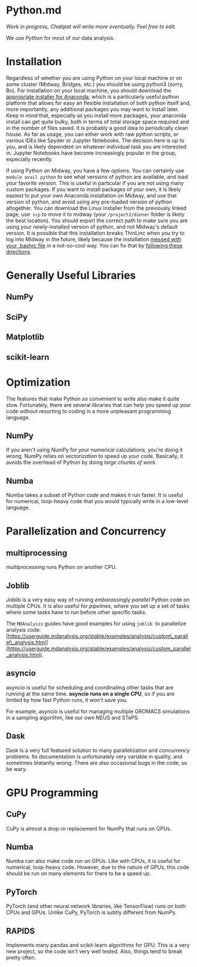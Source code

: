 # Python.md
_Work in progress, Chatipat will write more eventually. Feel free to edit._

We use _Python_ for most of our data analysis.

Installation
============

Regardless of whether you are using Python on your local machine or on some cluster (Midway, Bridges, etc.) you should be using python3 (sorry, Bo). For installation on your local machine, you should download the [appropriate installer for Anaconda](https://www.anaconda.com/products/individual), which is a particularly useful python platform that allows for easy an flexible installation of both python itself and, more importantly, any additional packages you may want to install later. Keep in mind that, especially as you install more packages, your anaconda install can get quite bulky, both in terms of total storage space required and in the number of files saved. It is probably a good idea to periodically clean house. As far as usage, you can either work with raw python scripts, or various IDEs like Spyder or Jupyter Notebooks. The decision here is up to you, and is likely dependent on whatever individual task you are interested in. Jupyter Notebooks have become increasingly popular in the group, especially recently. 

  

If using Python on Midway, you have a few options. You can certainly use `module avail python` to see what versions of python are available, and load your favorite version. This is useful in particular if you are not using many custom packages. If you want to install packages of your own, it is likely easiest to put your own Anaconda installation on Midway, and use that version of python, and avoid using any pre-loaded version of python altogether. You can download the Linux installer from the previously linked page, use` scp` to move it to midway (your `/project2/dinner` folder is likely the best location). You should export the correct path to make sure you are using your newly-installed version of python, and not Midway's default version. It is possible that this installation breaks ThinLinc when you try to log into Midway in the future, likely because the installation [messed with your .bashrc file](/display/thecookbook/Make+a+useful+.bashrc+file) in a not-so-cool way. You can fix that by [following these directions](/display/thecookbook/ThinLinc+stops+working+after+installing+Anaconda). 

Generally Useful Libraries
==========================

NumPy
-----

SciPy
-----

Matplotlib
----------

scikit-learn
------------

Optimization
============

The features that make Python so convenient to write also make it quite slow. Fortunately, there are several libraries that can help you speed up your code without resorting to coding in a more unpleasant programming language.

NumPy
-----

If you aren't using NumPy for your numerical calculations, you're doing it wrong. NumPy relies on _vectorization_ to speed up your code. Basically, it avoids the overhead of Python by doing _large chunks of work_.

Numba
-----

Numba takes a subset of Python code and makes it run faster. It is useful for numerical, loop-heavy code that you would typically write in a low-level language.

Parallelization and Concurrency
===============================

multiprocessing
---------------

multiprocessing runs Python on another CPU.

Joblib
------

Joblib is a very easy way of running _embarassingly parallel_ Python code on multiple CPUs. It is also useful for _pipelines_, where you set up a set of tasks where some tasks have to run before other specific tasks.

The `MDAnalysis` guides have good examples for using `joblib`  to parallelize analysis code: [https://userguide.mdanalysis.org/stable/examples/analysis/custom\_parallel\_analysis.html](https://userguide.mdanalysis.org/stable/examples/analysis/custom_parallel_analysis.html).

asyncio
-------

asyncio is useful for scheduling and coordinating other tasks that are running at the same time. **asyncio runs on a single CPU**, so if you are limited by how fast Python runs, it won't save you.

For example, asyncio is useful for managing multiple GROMACS simulations in a sampling algorithm, like our own NEUS and STePS.

Dask
----

Dask is a very full featured solution to many parallelization and concurrency problems. Its documentation is unfortunately very variable in quality, and sometimes blatantly wrong. There are also occasional bugs in the code, so be wary.

GPU Programming
===============

CuPy
----

CuPy is almost a drop-in replacement for NumPy that runs on GPUs.

Numba
-----

Numba can also make code run on GPUs. Like with CPUs, it is useful for numerical, loop-heavy code. However, due to the nature of GPUs, this code should be run on many elements for there to be a speed up.

PyTorch
-------

PyTorch (and other neural network libraries, like TensorFlow) runs on both CPUs and GPUs. Unlike CuPy, PyTorch is subtly different from NumPy.

RAPIDS
------

Implements many pandas and scikit-learn algorithms for GPU. This is a very new project, so the code isn't very well tested. Also, things tend to break pretty often.